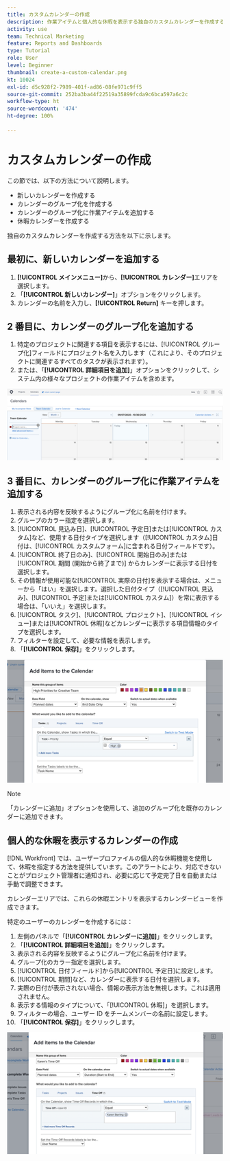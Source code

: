 ```yaml
---
title: カスタムカレンダーの作成
description: 作業アイテムと個人的な休暇を表示する独自のカスタムカレンダーを作成する方法について説明します。
activity: use
team: Technical Marketing
feature: Reports and Dashboards
type: Tutorial
role: User
level: Beginner
thumbnail: create-a-custom-calendar.png
kt: 10024
exl-id: d5c928f2-7989-401f-ad86-08fe971c9ff5
source-git-commit: 252ba3ba44f22519a35899fcda9c6bca597a6c2c
workflow-type: ht
source-wordcount: '474'
ht-degree: 100%

---
```


# カスタムカレンダーの作成

この節では、以下の方法について説明します。

* 新しいカレンダーを作成する
* カレンダーのグループ化を作成する
* カレンダーのグループ化に作業アイテムを追加する
* 休暇カレンダーを作成する

独自のカスタムカレンダーを作成する方法を以下に示します。

## 最初に、新しいカレンダーを追加する

1. **[!UICONTROL メインメニュー]**&#x200B;から、**[!UICONTROL カレンダー]**&#x200B;エリアを選択します。
1. 「**[!UICONTROL 新しいカレンダー]**」オプションをクリックします。
1. カレンダーの名前を入力し、**[!UICONTROL Return]** キーを押します。

## 2 番目に、カレンダーのグループ化を追加する

1. 特定のプロジェクトに関連する項目を表示するには、[!UICONTROL グループ化]フィールドにプロジェクト名を入力します（これにより、そのプロジェクトに関連するすべてのタスクが表示されます）。
1. または、「**[!UICONTROL 詳細項目を追加]**」オプションをクリックして、システム内の様々なプロジェクトの作業アイテムを含めます。

![カレンダーにグループ化を追加する画面の画像](assets/calendar-2-1.png)

## 3 番目に、カレンダーのグループ化に作業アイテムを追加する

1. 表示される内容を反映するようにグループ化に名前を付けます。
1. グループのカラー指定を選択します。
1. [!UICONTROL 見込み日]、[!UICONTROL 予定日]または[!UICONTROL カスタム]など、使用する日付タイプを選択します（[!UICONTROL カスタム]日付は、[!UICONTROL カスタムフォーム]に含まれる日付フィールドです）。
1. [!UICONTROL 終了日のみ]、[!UICONTROL 開始日のみ]または[!UICONTROL 期間 (開始から終了まで)] からカレンダーに表示する日付を選択します。
1. その情報が使用可能な[!UICONTROL 実際の日付]を表示する場合は、メニューから「はい」を選択します。選択した日付タイプ（[!UICONTROL 見込み]、[!UICONTROL 予定]または[!UICONTROL カスタム]）を常に表示する場合は、「いいえ」を選択します。
1. [!UICONTROL タスク]、[!UICONTROL プロジェクト]、[!UICONTROL イシュー]または[!UICONTROL 休暇]などカレンダーに表示する項目情報のタイプを選択します。
1. フィルターを設定して、必要な情報を表示します。
1. 「**[!UICONTROL 保存]**」をクリックします。

![カレンダーのグループ化に作業アイテムを追加する画面の画像](assets/calendar-2-2.png)

>[!NOTE]
>
>「カレンダーに追加」オプションを使用して、追加のグループ化を既存のカレンダーに追加できます。

## 個人的な休暇を表示するカレンダーの作成

[!DNL Workfront] では、ユーザープロファイルの個人的な休暇機能を使用して、休暇を指定する方法を提供しています。このアラートにより、対応できないことがプロジェクト管理者に通知され、必要に応じて予定完了日を自動または手動で調整できます。

カレンダーエリアでは、これらの休暇エントリを表示するカレンダービューを作成できます。

特定のユーザーのカレンダーを作成するには：

1. 左側のパネルで「**[!UICONTROL カレンダーに追加]**」をクリックします。
1. 「**[!UICONTROL 詳細項目を追加]**」をクリックします。
1. 表示される内容を反映するようにグループ化に名前を付けます。
1. グループ化のカラー指定を選択します。
1. [!UICONTROL 日付フィールド]から[!UICONTROL 予定日]に設定します。
1. [!UICONTROL 期間]など、カレンダーに表示する日付を選択します。
1. 実際の日付が表示されない場合、情報の表示方法を無視します。これは適用されません。
1. 表示する情報のタイプについて、「[!UICONTROL 休暇]」を選択します。
1. フィルターの場合、ユーザー ID をチームメンバーの名前に設定します。
1. 「**[!UICONTROL 保存]**」をクリックします。

![カレンダーのグループ化に休暇エントリを追加する画面の画像](assets/calendar-2-3.png)
